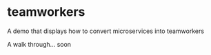 # teamworkers
A demo that displays how to convert microservices into teamworkers

A walk through... soon
